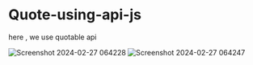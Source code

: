 # Quote-using-api-js

here , we use quotable api 

![Screenshot 2024-02-27 064228](https://github.com/ArchProtios/Quote-using-api-js/assets/99127122/0ef2acef-a8df-4b13-b0f8-75a5b15f62db)
![Screenshot 2024-02-27 064247](https://github.com/ArchProtios/Quote-using-api-js/assets/99127122/4b86d1ad-42d7-47a2-93c6-0cdbe1409584)
